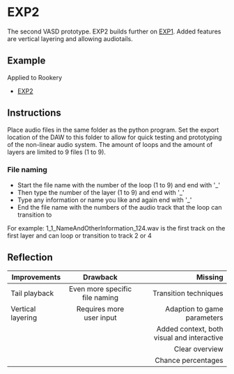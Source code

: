 # EXP2
The second VASD prototype. EXP2 builds further on [EXP1](https://github.com/StijndeK/VASD/tree/master/VASD_EXP1_PY). Added features are vertical layering and allowing audiotails.

## Example
Applied to Rookery
- [EXP2](https://streamable.com/reu4v)

## Instructions
Place audio files in the same folder as the python program. Set the export location of the DAW to this folder to allow for quick testing and prototyping of the non-linear audio system.
The amount of loops and the amount of layers are limited to 9 files (1 to 9). 

### File naming
- Start the file name with the number of the loop (1 to 9) and end with '_'
- Then type the number of the layer (1 to 9) and end with '_'
- Type any information or name you like and again end with '_'
- End the file name with the numbers of the audio track that the loop can transition to

For example:
1_1_NameAndOtherInformation_124.wav
is the first track on the first layer and can loop or transition to track 2 or 4

## Reflection
| Improvements    | Drawback       | Missing  |
| ------------- |:-------------:| -----:|
| Tail playback | Even more specific file naming | Transition techniques |
| Vertical layering | Requires more user input | Adaption to game parameters |
| | | Added context, both visual and interactive |
| | | Clear overview |
| | | Chance percentages |